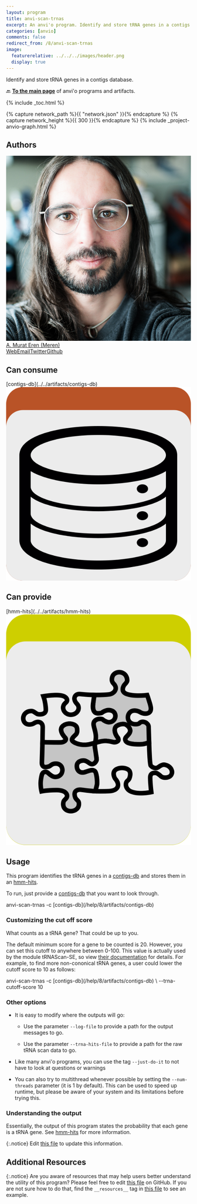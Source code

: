```yaml
---
layout: program
title: anvi-scan-trnas
excerpt: An anvi'o program. Identify and store tRNA genes in a contigs database.
categories: [anvio]
comments: false
redirect_from: /8/anvi-scan-trnas
image:
  featurerelative: ../../../images/header.png
  display: true
---
```


Identify and store tRNA genes in a contigs database.

🔙 **[To the main page](../../)** of anvi'o programs and artifacts.


{% include _toc.html %}
<div id="svg" class="subnetwork"></div>
{% capture network_path %}{{ "network.json" }}{% endcapture %}
{% capture network_height %}{{ 300 }}{% endcapture %}
{% include _project-anvio-graph.html %}


## Authors

<div class="anvio-person"><div class="anvio-person-info"><div class="anvio-person-photo"><img class="anvio-person-photo-img" src="../../images/authors/meren.jpg" /></div><div class="anvio-person-info-box"><a href="/people/meren" target="_blank"><span class="anvio-person-name">A. Murat Eren (Meren)</span></a><div class="anvio-person-social-box"><a href="http://merenlab.org" class="person-social" target="_blank"><i class="fa fa-fw fa-home"></i>Web</a><a href="mailto:a.murat.eren@gmail.com" class="person-social" target="_blank"><i class="fa fa-fw fa-envelope-square"></i>Email</a><a href="http://twitter.com/merenbey" class="person-social" target="_blank"><i class="fa fa-fw fa-twitter-square"></i>Twitter</a><a href="http://github.com/meren" class="person-social" target="_blank"><i class="fa fa-fw fa-github"></i>Github</a></div></div></div></div>



## Can consume


<p style="text-align: left" markdown="1"><span class="artifact-r">[contigs-db](../../artifacts/contigs-db) <img src="../../images/icons/DB.png" class="artifact-icon-mini" /></span></p>


## Can provide


<p style="text-align: left" markdown="1"><span class="artifact-p">[hmm-hits](../../artifacts/hmm-hits) <img src="../../images/icons/CONCEPT.png" class="artifact-icon-mini" /></span></p>


## Usage


This program identifies the tRNA genes in a <span class="artifact-n">[contigs-db](/help/8/artifacts/contigs-db)</span> and stores them in an <span class="artifact-n">[hmm-hits](/help/8/artifacts/hmm-hits)</span>. 

To run, just provide a <span class="artifact-n">[contigs-db](/help/8/artifacts/contigs-db)</span> that you want to look through. 

<div class="codeblock" markdown="1">
anvi&#45;scan&#45;trnas &#45;c <span class="artifact&#45;n">[contigs&#45;db](/help/8/artifacts/contigs&#45;db)</span>
</div>

### Customizing the cut off score

What counts as a tRNA gene? That could be up to you. 

The default minimum score for a gene to be counted is 20.  However, you can set this cutoff to anywhere between 0-100. This value is actually used by the module tRNAScan-SE, so view [their documentation](https://www.ncbi.nlm.nih.gov/pmc/articles/PMC6768409/) for details. For example, to find more non-cononical tRNA genes, a user could lower the cutoff score to 10 as follows:

<div class="codeblock" markdown="1">
anvi&#45;scan&#45;trnas &#45;c <span class="artifact&#45;n">[contigs&#45;db](/help/8/artifacts/contigs&#45;db)</span> \
                &#45;&#45;trna&#45;cutoff&#45;score 10
</div>

### Other options 

- It is easy to modify where the outputs will go:

    - Use the parameter `--log-file` to provide a path for the output messages to go.
    
    - Use the parameter `--trna-hits-file` to provide a path for the raw tRNA scan data to go. 
    
- Like many anvi'o programs, you can use the tag `--just-do-it` to not have to look at questions or warnings

- You can also try to multithread whenever possible by setting the `--num-threads` parameter (it is 1 by default). This can be used to speed up runtime, but please be aware of your system and its limitations before trying this. 

### Understanding the output 

Essentially, the output of this program states the probability that each gene is a tRNA gene. See <span class="artifact-n">[hmm-hits](/help/8/artifacts/hmm-hits)</span> for more information. 


{:.notice}
Edit [this file](https://github.com/merenlab/anvio/tree/master/anvio/docs/programs/anvi-scan-trnas.md) to update this information.


## Additional Resources



{:.notice}
Are you aware of resources that may help users better understand the utility of this program? Please feel free to edit [this file](https://github.com/merenlab/anvio/tree/master/bin/anvi-scan-trnas) on GitHub. If you are not sure how to do that, find the `__resources__` tag in [this file](https://github.com/merenlab/anvio/blob/master/bin/anvi-interactive) to see an example.
